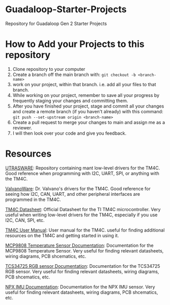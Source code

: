# Guadaloop-Starter-Projects
Repository for Guadaloop Gen 2 Starter Projects

# How to Add your Projects to this repository

1. Clone repository to your computer
2. Create a branch off the main branch with: `git checkout -b <branch-name>`
3. work on your project, within that branch. i.e. add all your files to that branch.
4. While working on your project, remember to save all your progress by frequently staging your changes and committing them.
5. After you have finished your project, stage and commit all your changes and create a remote branch (if you haven't already) with this command: `git push --set-upstream origin <branch-name>`
6. Create a pull request to merge your changes to main and assign me as a reviewer.
7. I will then look over your code and give you feedback.

# Resources
[UTRASWARE](https://github.com/ut-ras/UTRASWare): Repository containing mant low-level drivers for the TM4C. Good reference when programming with I2C, UART, SPI, or anything with the TM4C.

[ValvanoWare](https://github.com/kk4ead/ValvanoWare): Dr. Valvano's drivers for the TM4C. Good reference for seeing how I2C, CAN, UART, and other peripheral interfaces are programmed in the TM4C.

[TM4C Datasheet](http://users.ece.utexas.edu/~valvano/Volume1/tm4c123gh6pm.pdf): Official Datasheet for the TI TM4C microcontroller. Very useful when writing low-level drivers for the TM4C, especially if you use I2C, CAN, SPI, etc.

[TM4C User Manual](http://users.ece.utexas.edu/~valvano/Volume1/TM4C123_LaunchPadUsersManual.pdf): User manual for the TM4C. useful for finding additional resources on the TM4C and getting started in using it.

[MCP9808 Temperature Sensor Documentation](https://cdn-shop.adafruit.com/datasheets/MCP9808.pdf): Documentation for the MCP9808 Temperature Sensor. Very useful for finding relevant datasheets, wiring diagrams, PCB shcematics, etc.

[TCS34725 RGB sensor Documentation](https://cdn-shop.adafruit.com/datasheets/TCS34725.pdf): Documentation for the TCS34725 RGB sensor. Very useful for finding relevant datasheets, wiring diagrams, PCB shcematics, etc.

[NPX IMU Documentation](https://learn.adafruit.com/nxp-precision-9dof-breakout/overview): Documentation for the NPX IMU sensor. Very useful for finding relevant datasheets, wiring diagrams, PCB shcematics, etc.
